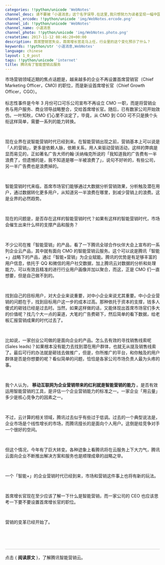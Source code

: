```yaml
---
categories: !!python/unicode 'WebNotes'
channel_desc: 请不要被「小道消息」这个名字误导.在这里,我只想努力为读者呈现一幅中国互联网的清明上河图.
channel_ercode: !!python/unicode 'img/WebNotes.ercode.png'
channel_id: !!python/unicode 'WebNotes'
channel_name: 小道消息
channel_photo: !!python/unicode 'img/WebNotes.photo.png'
createtime: 2017-11-12 08:46:20+00:00
description: 首席营销官失业，首席增长官走马上任，行业里的这个变化预示了什么？
keywords: !!python/str '小道消息,WebNotes'
language: chinese
layout: 1_0_post
tags: !!python/unicode 'internet'
title: 腾讯有了智能营销云服务
---
```

<div class="rich_media_content" id="js_content">
<p>
         市场营销领域近期的焦点话题是，越来越多的企业不再设置首席营销官（Chief Marketing Officer，CMO) 的职位，而是新设首席增长官（Chief Growth Officer，CGO）。
         <br style="box-sizing: border-box;"/>
<br style="box-sizing: border-box;"/>
         标志性事件是今年 3 月份可口可乐公司宣布不再设立 CMO 一职，而是将营销业务与用户服务、商业领导战略整合，交给首席增长官。随后，已有数家公司开始效仿。一叶知秋，CMO 们心里不淡定了，毕竟，从 CMO 到 CGO 可不只是换个头衔这样简单，需要一系列的能力转换。
        </p>
<p>
<br/>
</p>
<p>
         现在业界在说智能营销时代已经到来。在智能营销出现之前，营销基本上可以说是「人的营销」，更多是依赖人脉，依赖关系，用人来驱动营销活动，这样的弊病是显而易见的，正如著名广告大师约翰·沃纳梅克所说的「我知道我的广告费有一半浪费了，但遗憾的是，我不知道是哪一半被浪费了」，说句不好听的，有些公司，另一半广告费也是浪费掉的。
        </p>
<p>
<br/>
</p>
<p>
         智能营销时代来临，首席市场官们能够通过大数据分析营销效果，分析触及潜在用户，通过数据转化更多用户，从知道另一半浪费在哪里，到减少营销上的浪费。这是业界的必然趋势。
        </p>
<p>
<br/>
</p>
<p>
         现在的问题是，是否存在这样的智能营销时代？如果有这样的智能营销时代，市场会催生出来什么样的支撑产品和服务？
        </p>
<p>
<br/>
</p>
<p>
         不少公司在推「智能营销」的产品，看了一下腾讯全球合作伙伴大会上宣布的一系列企业云产品，其中就有面向 CMO 的智能营销云服务。这个可以说是腾讯「智能+」战略下的产品，通过「智能+营销」为企业赋能。腾讯的优势是有足够丰富的用户信息，依托于 QQ 和微信的用户社交数据，加上腾讯云对数据的分析和处理能力，可以有效且精准的进行行业用户画像并加以聚合，而这，正是 CMO 们一直想要，但是自己做不到的。
        </p>
<p>
<br/>
</p>
<p>
         找到自己的目标用户，对大企业来说重要，对中小企业来说尤其重要。中小企业营销的问题在于，找到目标用户这一步的成本过高。那种依托于资本的支撑，钱多人傻式的砸钱已经是过去时。当然，如果这样做的话，又能体现出首席市场官们多大的价值呢？找几个大一点的渠道，大笔的广告费砸下，然后简单的看下数据，给老板汇报营销成果的时代过去了。
        </p>
<p>
<br/>
</p>
<p>
         比如说，一家创业公司做的是面向企业的产品。怎么去有效的寻找销售线索呢(Sales leads)？如果根本没有能力去找到潜在用户群体，也就无从提及销售线索了。最后可行的办法就是砸钱去做推广，但是，你所推广的平台，和你触及的用户群体是否是你想要的呢？看似简单的问题，恰恰是各家公司市场负责人最为头疼的事。
        </p>
<p>
<br/>
</p>
<p>
         我个人认为，
         <strong>
          移动互联网为企业营销带来的红利就是智能营销的能力
         </strong>
         。是否有效运用智能营销的工具，是评估一个企业营销能力的标准之一。一家企业「用云量」多少是核心竞争力的因素之一。
        </p>
<p>
<br/>
</p>
<p>
         不过，云计算的相关领域，腾讯过去似乎有些过于低调。过去的一个典型说法是，企业市场是个线性增长的市场，而腾讯擅长的是面向个人用户。这倒是给竞争对手一个很好的空间。
        </p>
<p>
<br/>
</p>
<p>
         但这个情况，今年有了巨大转变。各种迹象上看腾讯将在云服务上下大力气，腾讯云面向企业不断推出解决方案和服务也是顺理成章的战略之举。
        </p>
<p>
<br/>
</p>
<p>
         一个「智能+」的企业营销时代已经到来，市场和营销这件事上也将有新的玩法。
         <br/>
</p>
<p>
<br/>
</p>
<p>
         首席增长官现在至少应该了解一下什么是智能营销，而一家公司的 CEO 也应该思考一下要不要设置首席增长官的职位。
        </p>
<p>
<br/>
</p>
<p>
         营销的变革已经开始了。
        </p>
<p>
<br/>
</p>
<p style="white-space: normal;">
<br/>
</p>
<hr style="margin-top: 1em;margin-bottom: 1em;white-space: normal;max-width: 100%;font-family: Lato, Helvetica, Arial, freesans, clean, sans-serif;border-right-width: 0px;border-bottom-width: 0px;border-left-width: 0px;border-top-style: solid;border-top-color: rgb(234, 234, 234);height: 1px;color: rgb(51, 51, 51);font-size: 15px;box-sizing: border-box !important;word-wrap: break-word !important;"/>
<p style="white-space: normal;">
         点击 {
         <strong>
          阅读原文
         </strong>
         }，了解腾讯智能营销云。
         <br/>
</p>
</div>